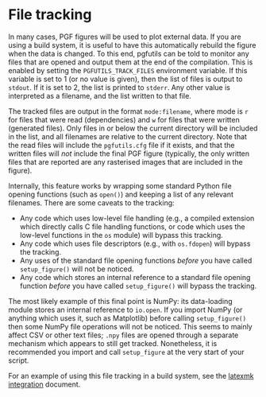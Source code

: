File tracking
=============

In many cases, PGF figures will be used to plot external data. If you are using
a build system, it is useful to have this automatically rebuild the figure when
the data is changed. To this end, pgfutils can be told to monitor any files
that are opened and output them at the end of the compilation. This is enabled
by setting the `PGFUTILS_TRACK_FILES` environment variable. If this variable is
set to 1 (or no value is given), then the list of files is output to `stdout`.
If it is set to 2, the list is printed to `stderr`. Any other value is
interpreted as a filename, and the list written to that file.

The tracked files are output in the format `mode:filename`, where mode is `r`
for files that were read (dependencies) and `w` for files that were written
(generated files). Only files in or below the current directory will be
included in the list, and all filenames are relative to the current directory.
Note that the read files will include the `pgfutils.cfg` file if it exists, and
that the written files will *not* include the final PGF figure (typically, the
only written files that are reported are any rasterised images that are
included in the figure).

Internally, this feature works by wrapping some standard Python file opening
functions (such as `open()`) and keeping a list of any relevant filenames.
There are some caveats to the tracking:

* Any code which uses low-level file handling (e.g., a compiled extension which
  directly calls C file handling functions, or code which uses the low-level
  functions in the `os` module) will bypass this tracking.
* Any code which uses file descriptors (e.g., with `os.fdopen`) will bypass the
  tracking.
* Any uses of the standard file opening functions *before* you have called
  `setup_figure()` will not be noticed.
* Any code which stores an internal reference to a standard file opening
  function *before* you have called `setup_figure()` will bypass the tracking.

The most likely example of this final point is NumPy: its data-loading module
stores an internal reference to `io.open`. If you import NumPy (or anything
which uses it, such as Matplotlib) before calling `setup_figure()` then some
NumPy file operations will not be noticed. This seems to mainly affect CSV or
other text files; `.npy` files are opened through a separate mechanism which
appears to still get tracked. Nonetheless, it is recommended you import and
call `setup_figure` at the very start of your script.

For an example of using this file tracking in a build system, see the [latexmk
integration](latexmk.md) document.
